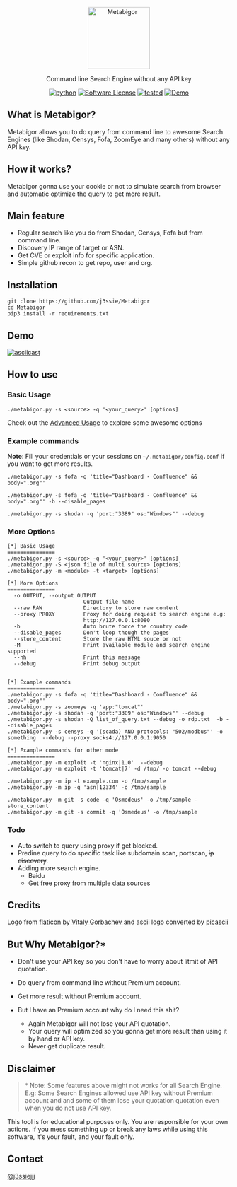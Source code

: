 <p align="center">
  <img alt="Metabigor" src="https://image.flaticon.com/icons/svg/1774/1774457.svg" height="140" />
  <p align="center">Command line Search Engine without any API key</p>
  <p align="center">
    <a href="https://github.com/j3ssie/Metabigor"><img alt="python" src="https://img.shields.io/badge/python-3.6%2B-blue.svg"></a>
    <a href=""><img alt="Software License" src="https://img.shields.io/badge/license-MIT-brightgreen.svg?style=flat-square"></a>
    <a href=""><img alt="tested" src="https://img.shields.io/badge/tested-Linux%2fOSX-red.svg"></a>
    <a href="https://www.youtube.com/watch?v=O-KKke5fCkc"><img alt="Demo" src="https://img.shields.io/badge/demo-youtube-blue.svg"></a>
  </p>
</p>

## What is Metabigor?
Metabigor allows you to do query from command line to awesome Search Engines (like Shodan, Censys, Fofa, ZoomEye and many others) without any API key.


## How it works?
Metabigor gonna use your cookie or not to simulate search from browser and automatic optimize the query to get more result.

## Main feature
- Regular search like you do from Shodan, Censys, Fofa but from command line.
- Discovery IP range of target or ASN.
- Get CVE or exploit info for specific application.
- Simple github recon to get repo, user and org.


## Installation
```
git clone https://github.com/j3ssie/Metabigor
cd Metabigor
pip3 install -r requirements.txt
```


## Demo
[![asciicast](https://asciinema.org/a/jaARv3sMSOVYQ1yOsjeKZp8Ek.svg)](https://asciinema.org/a/jaARv3sMSOVYQ1yOsjeKZp8Ek)

## How to use

### Basic Usage

```
./metabigor.py -s <source> -q '<your_query>' [options]
```

Check out the [Advanced Usage](https://github.com/j3ssie/Metabigor/wiki/Advanced-Usage) to explore some awesome options

### Example commands
__Note__: Fill your credentials or your sessions on `~/.metabigor/config.conf` if you want to get more results.

```
./metabigor.py -s fofa -q 'title="Dashboard - Confluence" && body=".org"' 
```

```
./metabigor.py -s fofa -q 'title="Dashboard - Confluence" && body=".org"' -b --disable_pages
```

```
./metabigor.py -s shodan -q 'port:"3389" os:"Windows"' --debug
```

### More Options
```
[*] Basic Usage
===============
./metabigor.py -s <source> -q '<your_query>' [options]
./metabigor.py -S <json file of multi source> [options]
./metabigor.py -m <module> -t <target> [options]

[*] More Options
===============
  -o OUTPUT, --output OUTPUT
                        Output file name
  --raw RAW             Directory to store raw content
  --proxy PROXY         Proxy for doing request to search engine e.g:
                        http://127.0.0.1:8080
  -b                    Auto brute force the country code
  --disable_pages       Don't loop though the pages
  --store_content       Store the raw HTML souce or not
  -M                    Print available module and search engine supported
  --hh                  Print this message
  --debug               Print debug output


[*] Example commands
===============
./metabigor.py -s fofa -q 'title="Dashboard - Confluence" && body=".org"'
./metabigor.py -s zoomeye -q 'app:"tomcat"'
./metabigor.py -s shodan -q 'port:"3389" os:"Windows"' --debug
./metabigor.py -s shodan -Q list_of_query.txt --debug -o rdp.txt  -b --disable_pages
./metabigor.py -s censys -q '(scada) AND protocols: "502/modbus"' -o something  --debug --proxy socks4://127.0.0.1:9050

[*] Example commands for other mode
===============
./metabigor.py -m exploit -t 'nginx|1.0'  --debug
./metabigor.py -m exploit -t 'tomcat|7' -d /tmp/ -o tomcat --debug

./metabigor.py -m ip -t example.com -o /tmp/sample
./metabigor.py -m ip -q 'asn|12334' -o /tmp/sample

./metabigor.py -m git -s code -q 'Osmedeus' -o /tmp/sample -store_content
./metabigor.py -m git -s commit -q 'Osmedeus' -o /tmp/sample

```


### Todo
* Auto switch to query using proxy if get blocked.
* Predine query to do specific task like subdomain scan, portscan, ~~ip discovery~~.
* Adding more search engine.
  * Baidu
  * Get free proxy from multiple data sources


## Credits

Logo from [flaticon](https://www.flaticon.com/free-icon/metabolism_1774457) by [Vitaly Gorbachev
](https://www.flaticon.com/authors/vitaly-gorbachev) and ascii logo converted by [picascii](http://picascii.com/)


## But Why Metabigor?\*
* Don't use your API key so you don't have to worry about litmit of API quotation.

* Do query from command line without Premium account.

* Get more result without Premium account. 

* But I have an Premium account why do I need this shit? 
    * Again Metabigor will not lose your API quotation.
    * Your query will optimized so you gonna get more result than using it by hand or API key.
    * Never get duplicate result.


## Disclaimer

> \* Note: Some features above might not works for all Search Engine. <br />
E.g: Some Search Engines allowed use API key without Premium account and and some of them lose your quotation quotation even when you do not use API key.

This tool is for educational purposes only. You are responsible for your own actions. If you mess something up or break any laws while using this software, it's your fault, and your fault only.

## Contact

[@j3ssiejjj](https://twitter.com/j3ssiejjj)
